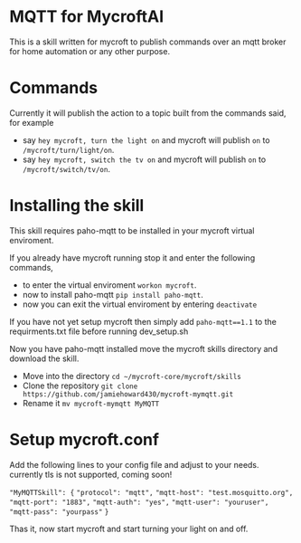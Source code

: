# MQTT for MycroftAI

This is a skill written for mycroft to publish commands over an mqtt broker for home automation or any other purpose.

# Commands

Currently it will publish the action to a topic built from the commands said, for example
- say `hey mycroft, turn the light on` and mycroft will publish `on` to `/mycroft/turn/light/on`.
- say `hey mycroft, switch the tv on` and mycroft will publish `on` to `/mycroft/switch/tv/on`.

# Installing the skill

This skill requires paho-mqtt to be installed in your mycroft virtual enviroment.

If you already have mycroft running stop it and enter the following commands,
- to enter the virtual enviroment `workon mycroft`.
- now to install paho-mqtt `pip install paho-mqtt`.
- now you can exit the virtual enviroment by entering `deactivate`

If you have not yet setup mycroft then simply add `paho-mqtt==1.1` to the requirments.txt file before running dev_setup.sh

Now you have paho-mqtt installed move the mycroft skills directory and download the skill.
- Move into the directory `cd ~/mycroft-core/mycroft/skills`
- Clone the repository `git clone https://github.com/jamiehoward430/mycroft-mymqtt.git`
- Rename it `mv mycroft-mymqtt MyMQTT`

# Setup mycroft.conf
Add the following lines to your config file and adjust to your needs. currently tls is not supported, coming soon!

  `"MyMQTTSkill": {`
    `"protocol": "mqtt",`
    `"mqtt-host": "test.mosquitto.org",`
    `"mqtt-port": "1883",`
    `"mqtt-auth": "yes",`
    `"mqtt-user": "youruser",`
    `"mqtt-pass": "yourpass"`
  `}`


Thas it, now start mycroft and start turning your light on and off.
